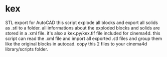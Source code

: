 # kex
STL export for AutoCAD
this script explode all blocks and export all solids as .stl to a folder.
all informations about the exploded blocks and solids are stored in a .xml file.
it's also a kex.py/kex.tif file included for cinema4d. this script can read the .xml file and import all exported .stl files and group them like the original blocks in autocad. copy this 2 files to your cinema4d library/scripts folder.

